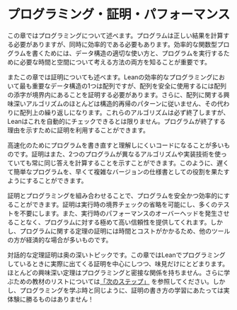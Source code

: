 <!--
# Programming, Proving, and Performance
-->

# プログラミング・証明・パフォーマンス

<!--
This chapter is about programming.
Programs need to compute the correct result, but they also need to do so efficiently.
To write efficient functional programs, it's important to know both how to use data structures appropriately and how to think about the time and space needed to run a program.
-->

この章ではプログラミングについて述べます。プログラムは正しい結果を計算する必要がありますが、同時に効率的である必要もあります。効率的な関数型プログラムを書くためには、データ構造の適切な使い方と、プログラムを実行するために必要な時間と空間について考える方法の両方を知ることが重要です。

<!--
This chapter is also about proofs.
One of the most important data structures for efficient programming in Lean is the array, but safe use of arrays requires proving that array indices are in bounds.
Furthermore, most interesting algorithms on arrays do not follow the pattern of structural recursion—instead, they iterate over the array.
While these algorithms terminate, Lean will not necessarily be able to automatically check this.
Proofs can be used to demonstrate why a program terminates.
-->

またこの章では証明についても述べます。Leanの効率的なプログラミングにおいて最も重要なデータ構造の1つは配列ですが、配列を安全に使用するには配列の添字が境界内にあることを証明する必要があります。さらに、配列に関する興味深いアルゴリズムのほとんどは構造的再帰のパターンに従いません、その代わりに配列上の繰り返しになります。これらのアルゴリズムは必ず終了しますが、Leanはこれを自動的にチェックできるとは限りません。プログラムが終了する理由を示すために証明を利用することができます。

<!--
Rewriting programs to make them faster often results in code that is more difficult to understand.
Proofs can also show that two programs always compute the same answers, even if they do so with different algorithms or implementation techniques.
In this way, the slow, straightforward program can serve as a specification for the fast, complicated version.
-->

高速化のためにプログラムを書き直すと理解しにくいコードになることが多いものです。証明はまた、2つのプログラムが異なるアルゴリズムや実装技術を使っていても常に同じ答えを計算することを示すことができます。このように、遅くて簡単なプログラムを、早くて複雑なバージョンの仕様書としての役割を果たすようにすることができます。

<!--
Combining proofs and programming allows programs to be both safe and efficient.
Proofs allow elision of run-time bounds checks, they render many tests unnecessary, and they provide an extremely high level of confidence in a program without introducing any runtime performance overhead.
However, proving theorems about programs can be time consuming and expensive, so other tools are often more economical.
-->

証明とプログラミングを組み合わせることで、プログラムを安全かつ効率的にすることができます。証明は実行時の境界チェックの省略を可能にし、多くのテストを不要にします。また、実行時のパフォーマンスのオーバーヘッドを発生させることなく、プログラムに対する極めて高い信頼性を提供してくれます。しかし、プログラムに関する定理の証明には時間とコストがかかるため、他のツールの方が経済的な場合が多いものです。

<!--
Interactive theorem proving is a deep topic.
This chapter provides only a taste, oriented towards the proofs that come up in practice while programming in Lean.
Most interesting theorems are not closely related to programming.
Please refer to [Next Steps](next-steps.md) for a list of resources for learning more.
Just as when learning programming, however, there's no substitute for hands-on experience when learning to write proofs—it's time to get started!

-->

対話的な定理証明は奥の深いトピックです。この章ではLeanでプログラミングしているときに実際に出てくる証明を中心にしつつ、味見だけにとどまります。ほとんどの興味深い定理はプログラミングと密接な関係を持ちません。さらに学ぶための教材のリストについては[「次のステップ」](next-steps.md) を参照してください。しかし、プログラミングを学ぶ時と同じように、証明の書き方の学習にあたっては実体験に勝るものはありません！

